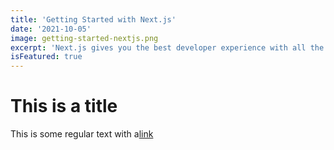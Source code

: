```yaml
---
title: 'Getting Started with Next.js'
date: '2021-10-05'
image: getting-started-nextjs.png
excerpt: 'Next.js gives you the best developer experience with all the features  you need for production: hybrid static & server rendering, TypeScript support, smart bundling, route pre-fetching, and more. No config needed.'
isFeatured: true
---
```


# This is a title

This is some regular text with a[link](https://github.com)